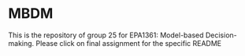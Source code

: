 # MBDM
This is the repository of group 25 for EPA1361: Model-based Decision-making. Please click on final assignment for the specific README
